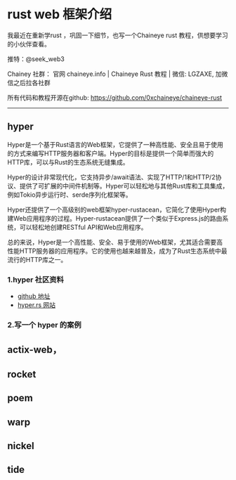 # rust web 框架介绍


我最近在重新学rust ，巩固一下细节，也写一个Chaineye rust 教程，供想要学习的小伙伴查看。

推特：@seek_web3

Chainey 社群： 官网 chaineye.info | Chaineye Rust 教程 | 微信: LGZAXE, 加微信之后拉各社群 

所有代码和教程开源在github: https://github.com/0xchaineye/chaineye-rust

-----------------------------------------------------------------------------------------------------------------------------------------------------------

## hyper

Hyper是一个基于Rust语言的Web框架，它提供了一种高性能、安全且易于使用的方式来编写HTTP服务器和客户端。Hyper的目标是提供一个简单而强大的HTTP库，可以与Rust的生态系统无缝集成。

Hyper的设计非常现代化，它支持异步/await语法、实现了HTTP/1和HTTP/2协议、提供了可扩展的中间件机制等。Hyper可以轻松地与其他Rust库和工具集成，例如Tokio异步运行时、serde序列化框架等。

Hyper还提供了一个高级别的web框架hyper-rustacean，它简化了使用Hyper构建Web应用程序的过程。Hyper-rustacean提供了一个类似于Express.js的路由系统，可以轻松地创建RESTful API和Web应用程序。

总的来说，Hyper是一个高性能、安全、易于使用的Web框架，尤其适合需要高性能HTTP服务器的应用程序。它的使用也越来越普及，成为了Rust生态系统中最流行的HTTP库之一。

### 1.hyper 社区资料

- [github 地址](https://github.com/hyperium/hyper)
- [hyper.rs 网站](https://hyper.rs/)

### 2.写一个 hyper 的案例



## actix-web， 


## rocket


## poem


## warp


## nickel


## tide




